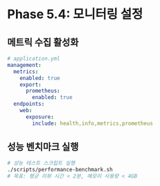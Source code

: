 # Phase 5.4: 모니터링 설정

## 메트릭 수집 활성화
```yaml
# application.yml
management:
  metrics:
    enabled: true
    export:
      prometheus:
        enabled: true
  endpoints:
    web:
      exposure:
        include: health,info,metrics,prometheus
```

## 성능 벤치마크 실행
```bash
# 성능 테스트 스크립트 실행
./scripts/performance-benchmark.sh
# 목표: 평균 리뷰 시간 < 2분, 메모리 사용량 < 4GB
```
